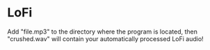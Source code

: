 # LoFi
Add "file.mp3" to the directory where the program is located, then "crushed.wav" will contain your automatically processed LoFi audio!
